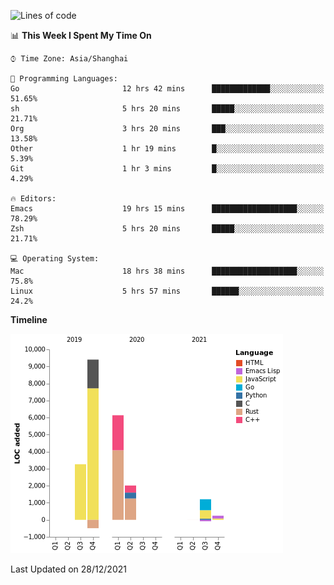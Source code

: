 <!--START_SECTION:waka-->
![Lines of code](https://img.shields.io/badge/From%20Hello%20World%20I%27ve%20Written-22%20Thousand%20lines%20of%20code-blue)

📊 **This Week I Spent My Time On** 

```text
⌚︎ Time Zone: Asia/Shanghai

💬 Programming Languages: 
Go                       12 hrs 42 mins      █████████████░░░░░░░░░░░░   51.65% 
sh                       5 hrs 20 mins       █████░░░░░░░░░░░░░░░░░░░░   21.71% 
Org                      3 hrs 20 mins       ███░░░░░░░░░░░░░░░░░░░░░░   13.58% 
Other                    1 hr 19 mins        █░░░░░░░░░░░░░░░░░░░░░░░░   5.39% 
Git                      1 hr 3 mins         █░░░░░░░░░░░░░░░░░░░░░░░░   4.29%

🔥 Editors: 
Emacs                    19 hrs 15 mins      ███████████████████░░░░░░   78.29% 
Zsh                      5 hrs 20 mins       █████░░░░░░░░░░░░░░░░░░░░   21.71%

💻 Operating System: 
Mac                      18 hrs 38 mins      ███████████████████░░░░░░   75.8% 
Linux                    5 hrs 57 mins       ██████░░░░░░░░░░░░░░░░░░░   24.2%

```

**Timeline**

![Chart not found](https://raw.githubusercontent.com/nasen23/nasen23/master/charts/bar_graph.png) 


 Last Updated on 28/12/2021
<!--END_SECTION:waka-->
